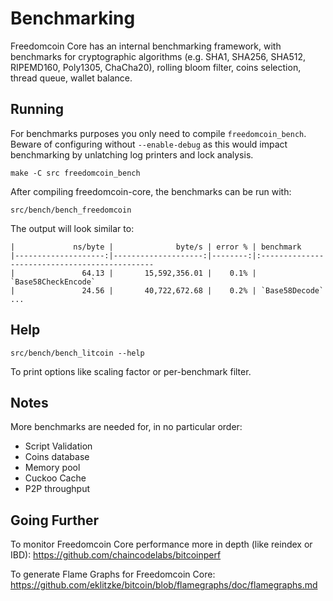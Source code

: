 Benchmarking
============

Freedomcoin Core has an internal benchmarking framework, with benchmarks
for cryptographic algorithms (e.g. SHA1, SHA256, SHA512, RIPEMD160, Poly1305, ChaCha20), rolling bloom filter, coins selection,
thread queue, wallet balance.

Running
---------------------

For benchmarks purposes you only need to compile `freedomcoin_bench`. Beware of configuring without `--enable-debug` as this would impact
benchmarking by unlatching log printers and lock analysis.

    make -C src freedomcoin_bench

After compiling freedomcoin-core, the benchmarks can be run with:

    src/bench/bench_freedomcoin

The output will look similar to:
```
|             ns/byte |              byte/s | error % | benchmark
|--------------------:|--------------------:|--------:|:----------------------------------------------
|               64.13 |       15,592,356.01 |    0.1% | `Base58CheckEncode`
|               24.56 |       40,722,672.68 |    0.2% | `Base58Decode`
...
```

Help
---------------------

    src/bench/bench_litcoin --help

To print options like scaling factor or per-benchmark filter.

Notes
---------------------
More benchmarks are needed for, in no particular order:
- Script Validation
- Coins database
- Memory pool
- Cuckoo Cache
- P2P throughput

Going Further
--------------------

To monitor Freedomcoin Core performance more in depth (like reindex or IBD): https://github.com/chaincodelabs/bitcoinperf

To generate Flame Graphs for Freedomcoin Core: https://github.com/eklitzke/bitcoin/blob/flamegraphs/doc/flamegraphs.md
